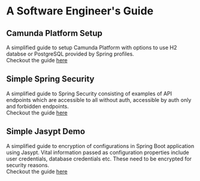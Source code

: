 # A Software Engineer's Guide

## Camunda Platform Setup
A simplified guide to setup Camunda Platform with options to use H2 databse or PostgreSQL provided by Spring profiles.<br />
Checkout the guide [here](https://github.com/darkhorse1998/Camunda/tree/master/camunda-platform-setup)

## Simple Spring Security
A simplified guide to Spring Security consisting of examples of API endpoints which are accessible to all without auth, accessible by auth only and forbidden endpoints.<br />
Checkout the guide [here](https://github.com/darkhorse1998/Guide-of-a-Software-Engineer/tree/master/simple-spring-security)


## Simple Jasypt Demo
A simplified guide to encryption of configurations in Spring Boot application using Jasypt. Vital information passed as configuration properties include user credentials, database credentials etc. These need to be encrypted for security reasons.<br />
Checkout the guide [here](https://github.com/darkhorse1998/Guide-of-a-Software-Engineer/tree/master/simple-jasypt-demo)